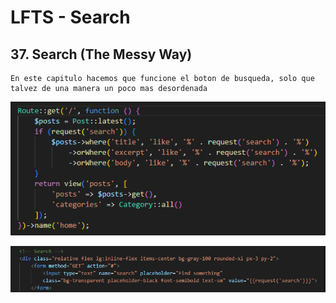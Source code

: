 # LFTS - Search


## 37. Search (The Messy Way)
    En este capitulo hacemos que funcione el boton de busqueda, solo que talvez de una manera un poco mas desordenada

![Visual Studio Code](./images/routes%2037.PNG "Modificacion de archivo de rutas para hacer la logica")

![Visual Studio Code](./images/post-header%2037.PNG "Modificacion de vista")